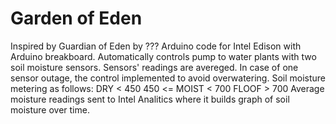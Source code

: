 # Garden of Eden

Inspired by Guardian of Eden by ???
Arduino code for Intel Edison with Arduino breakboard.
Automatically controls pump to water plants with two soil moisture sensors. Sensors' readings are avereged. In case of one sensor outage, the control implemented to avoid overwatering.
Soil moisture metering as follows:
DRY < 450
450 <= MOIST < 700
FLOOF > 700
Average moisture  readings  sent to Intel Analitics where it builds graph of soil moisture over time.
